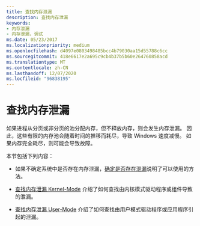 ```yaml
---
title: 查找内存泄漏
description: 查找内存泄漏
keywords:
- 内存泄漏
- 内存泄漏，调试
ms.date: 05/23/2017
ms.localizationpriority: medium
ms.openlocfilehash: d4097e0803498485bcc4b79030aa15d55788c6cc
ms.sourcegitcommit: 418e6617e2a695c9cb4b37b5b60e264760858acd
ms.translationtype: MT
ms.contentlocale: zh-CN
ms.lasthandoff: 12/07/2020
ms.locfileid: "96838195"
---
```

# <a name="finding-a-memory-leak"></a>查找内存泄漏

如果进程从分页或非分页的池分配内存，但不释放内存，则会发生内存泄漏。 因此，这些有限的内存池会随着时间的推移而耗尽，导致 Windows 速度减慢。 如果内存完全耗尽，则可能会导致故障。

本节包括下列内容：

- 如果不确定系统中是否存在内存泄漏，[确定是否存在泄漏](determining-whether-a-leak-exists.md)说明了可以使用的方法。

- [查找内存泄漏 Kernel-Mode](finding-a-kernel-mode-memory-leak.md) 介绍了如何查找由内核模式驱动程序或组件导致的泄漏。

- [查找内存泄漏 User-Mode](finding-a-user-mode-memory-leak.md) 介绍了如何查找由用户模式驱动程序或应用程序引起的泄漏。

